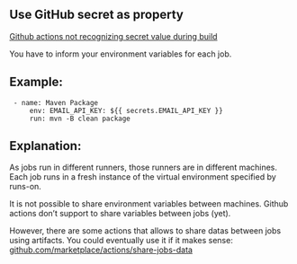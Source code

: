## Use GitHub secret as property

[Github actions not recognizing secret value during build](https://stackoverflow.com/questions/66841566/github-actions-not-recognizing-secret-value-during-build)

You have to inform your environment variables for each job.

## Example:

```
 - name: Maven Package 
     env: EMAIL_API_KEY: ${{ secrets.EMAIL_API_KEY }} 
     run: mvn -B clean package
```

## Explanation:

As jobs run in different runners, those runners are in different machines. Each job runs in a fresh instance of the virtual environment specified by runs-on.

It is not possible to share environment variables between machines. Github actions don’t support to share variables between jobs (yet).

However, there are some actions that allows to share datas between jobs using artifacts. You could eventually use it if it makes sense: [github.com/marketplace/actions/share-jobs-data](github.com/marketplace/actions/share-jobs-data)
